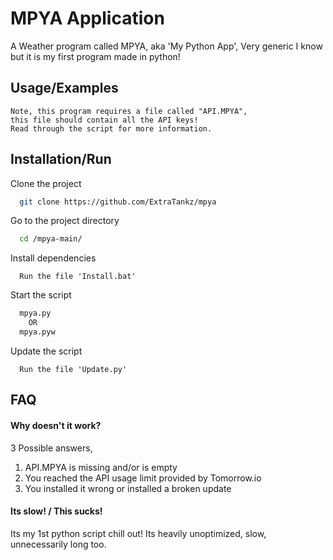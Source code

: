 # 
# MPYA Application

A Weather program called MPYA, aka 'My Python App', Very generic I know but it is my first program made in python!




## Usage/Examples

    Note, this program requires a file called "API.MPYA",
    this file should contain all the API keys!
    Read through the script for more information.


## Installation/Run

Clone the project

```bash
  git clone https://github.com/ExtraTankz/mpya
```

Go to the project directory

```bash
  cd /mpya-main/
```

Install dependencies

      Run the file 'Install.bat'

Start the script

```bash
  mpya.py
    OR
  mpya.pyw
```
Update the script

      Run the file 'Update.py'

## FAQ

#### Why doesn't it work?

3 Possible answers,
1. API.MPYA is missing and/or is empty 
2. You reached the API usage limit provided by Tomorrow.io
3. You installed it wrong or installed a broken update
#### Its slow! / This sucks!

Its my 1st python script chill out! Its heavily unoptimized, slow, unnecessarily long too.
